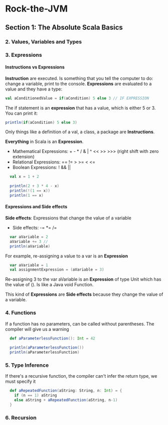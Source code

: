 # Rock-the-JVM

## Section 1: The Absolute Scala Basics
### 2. Values, Variables and Types
### 3. Expressions

#### Instructions vs Expressions

**Instruction** are executed. Is something that you tell the computer to do: change a variable, print to the console.
**Expressions** are evaluated to a value and they have a type:

```scala
val aConditionedValue = if(aCondition) 5 else 3 // IF EXPRESSION
```

The if statement is an **expression** that has a value, which is either 5 or 3. You can print it:

```scala
println(if(aCondition) 5 else 3)
```

Only things like a definition of a val, a class, a package are **Instructions**.

**Everything** in Scala is an **Expression**.

* Mathematical Expressions: + - * / & | ^ << >> >>> (right shift with zero extension)
* Relational Expressions: == != > >= < <=
* Boolean Expressions: ! && ||

```scala
  val x = 1 + 2
  
  println(2 + 3 * 4 - x)
  println(!(1 == x))
  println(1 == x)
```

#### Expressions and Side effects

**Side effects**: Expressions that change the value of a variable

* Side effects: -= *= /= 

```scala
  var aVariable = 2
  aVariable += 3 // 
  println(aVariable)
```

For example, re-assigning a value to a var is an **Expression**
 
```scala
  var aVariable = 1
  val assignmentExpression = (aVariable = 3)
```
Re-assigning 3 to the var aVariable is an **Expression** of type Unit which has the value of (). Is like a Java void Function.

This kind of **Expressions** are **Side effects** because they change the value of a variable.

### 4. Functions

If a function has no parameters, can be called without parentheses. The compiler will give us a warning
```scala
  def aParameterlessFunction(): Int = 42
  
  println(aParameterlessFunction())
  println(aParameterlessFunction)

```

### 5. Type Inference
If there's a recursive function, the compiler can't infer the return type, we must specify it
```scala
  def aRepeatedFunction(aString: String, n: Int) = {
    if (n == 1) aString
    else aString + aRepeatedFunction(aString, n-1)
  }

```

### 6. Recursion
